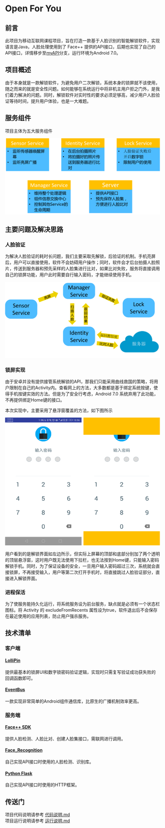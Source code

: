 Open For You
==============

## 前言
此项目为移动互联网课程项目，旨在打造一款基于人脸识别的智能解锁软件，实现语言是Java，人脸处理使用到了 Face++ 提供的API接口，后期也实现了自己的API接口，详情移步至[myAPI](https://github.com/hzshang/FaceUnlock/tree/myAPI)分支，运行环境为Android 7.0。


## 项目概述
由于本身就是一款解锁软件，为避免用户二次解锁，系统本身的锁屏就不该使用，随之而来的就是安全性问题。如何能够在系统运行中将非机主用户拒之门外，是我们着力解决的问题。同时，解锁软件对实时性的要求必须足够高，减少用户人脸验证等待时间，提升用户体验，也是一大难题。


## 服务组件
项目主体为五大服务组件  

![](doc/pic/pic1.png)

## 主要问题及解决思路
### 人脸验证  
为解决人脸验证的耗时长问题，我们主要采取先解锁，后验证的机制。手机亮屏后，用户可以直接使用，软件不会妨碍用户操作；同时，软件会才后台拍摄人脸照片，传送到服务器和预先采样的人脸集进行比对，如果比对失败，服务将直接调用自己的锁屏功能，用户此时需要自行输入密码，才能继续使用手机。  

![](doc/pic/pic2.png)

### 锁屏实现
由于安卓并没有提供接管系统解锁的API，那我们只能采用曲线救国的策略，将用户限制在自己的Activity内。查看网上的方法，大多数都是基于绑定系统按键，使得手机按键实效的方法。但是为了安全行考虑，Android 7.0 系统弃用了此功能，不再提供绑定Home键的接口。  

本次实现中，主要采用了悬浮窗覆盖的方法，如下图所示  

![](doc/pic/pic3.png)  

用户看到的是解锁界面如左边所示，但实际上屏幕的顶部和底部分别加了两个透明的顶层悬浮窗，这时用户既无法使用下拉栏，也无法按到Home键，只能输入密码解锁手机。同时，为了保证设备的安全，一旦用户输入密码超过三次，系统就会直接锁屏，不再接受输入，用户等第二次打开手机时，将直接跳过人脸验证部分，直接进入解锁界面。  

### 进程保活
为了使服务能持久化运行，将系统服务设为前台服务，缺点就是必须有一个状态栏图标。将 Activity 的 excludeFromRecents 属性设为true，软件退出后不会保存在最近使用的应用列表，防止用户强杀服务。

## 技术清单  
### 客户端
#### [LolliPin](https://github.com/omadahealth/LolliPin)
提供最基本的锁屏UI和数字锁密码验证逻辑，实现时只需复写验证成功获失败的回调函数即可。  

#### [EventBus](https://github.com/greenrobot/EventBus)
一款实现非常简单的Android组件通信库，比原生的广播机制效率更高。  

### 服务端
#### [Face++ SDK](https://www.faceplusplus.com.cn/)
提供人脸检测、人脸比对、创建人脸集接口，需联网进行调用。

#### [Face_Recognition](https://github.com/ageitgey/face_recognition)
自己实现API接口时使用的人脸检测、识别库。

#### [Python Flask](https://github.com/pallets/flask)
自己实现API接口时使用的HTTP框架。

## 传送门
项目代码说明请参考 [代码说明.md](doc/代码说明.md)  
项目运行说明请参考 [运行说明.md](doc/运行说明.md)
